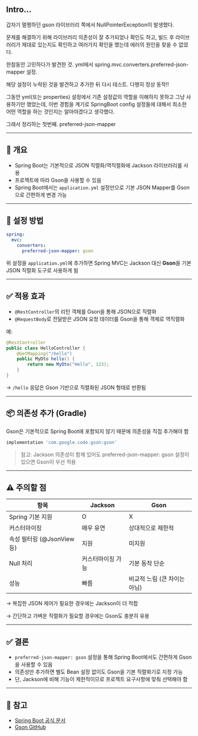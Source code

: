 ## Intro…

갑자기 멀쩡하던 gson 라이브러리 쪽에서 NullPointerException이 발생했다.

문제를 해결하기 위해 라이브러리 의존성이 잘 추가되었나 확인도 하고, 빌드 후 라이브러리가 제대로 있는지도 확인하고 여러가지 확인을 했는데 에러의 원인을 찾을 수 없었다.

한참동안 고민하다가 발견한 것.  yml에서 spring.mvc.converters.preferred-json-mapper 설정.

해당 설정이 누락된 것을 발견하고 추가한 뒤 다시 테스트. 다행히 정상 동작!!

그동안 yml(또는 properties) 설정에서 기존 설정값의 역할을 이해하지 못하고 그냥 사용하기만 했었는데, 이번 경험을 계기로 SpringBoot config 설정들에 대해서 최소한 어떤 역할을 하는 것인지는 알아야겠다고 생각했다. 

그래서 정리하는 첫번째. preferred-json-mapper

---

## 📌 개요

- Spring Boot는 기본적으로 JSON 직렬화/역직렬화에 Jackson 라이브러리를 사용
- 프로젝트에 따라 Gson을 사용할 수 있음
- Spring Boot에서는 `application.yml` 설정만으로 기본 JSON Mapper를 Gson으로 간편하게 변경 가능

---

## 🔧 설정 방법

```yaml
spring:
  mvc:
    converters:
      preferred-json-mapper: gson
```

위 설정을 `application.yml`에 추가하면 Spring MVC는 Jackson 대신 **Gson**을 기본 JSON 직렬화 도구로 사용하게 됨

---

## ✅ 적용 효과

- `@RestController`의 리턴 객체를 Gson을 통해 JSON으로 직렬화
- `@RequestBody`로 전달받은 JSON 요청 데이터를 Gson을 통해 객체로 역직렬화

예:

```java
@RestController
public class HelloController {
    @GetMapping("/hello")
    public MyDto hello() {
        return new MyDto("Hello", 123);
    }
}
```

→ `/hello` 응답은 Gson 기반으로 직렬화된 JSON 형태로 반환됨

---

## 📦 의존성 추가 (Gradle)

Gson은 기본적으로 Spring Boot에 포함되지 않기 때문에 의존성을 직접 추가해야 함

```groovy
implementation 'com.google.code.gson:gson'
```

> 참고: Jackson 의존성이 함께 있어도 preferred-json-mapper: gson 설정이 있으면 Gson이 우선 적용
> 

---

## ⚠️ 주의할 점

| 항목 | Jackson | Gson |
| --- | --- | --- |
| Spring 기본 지원 | O | X |
| 커스터마이징 | 매우 유연 | 상대적으로 제한적 |
| 속성 필터링 (@JsonView 등) | 지원 | 미지원 |
| Null 처리 | 커스터마이징 가능 | 기본 동작 단순 |
| 성능 | 빠름 | 비교적 느림 (큰 차이는 아님) |

→ 복잡한 JSON 제어가 필요한 경우에는 Jackson이 더 적합

→ 간단하고 가벼운 직렬화가 필요할 경우에는 Gson도 충분히 유용

---

## ✅ 결론

- `preferred-json-mapper: gson` 설정을 통해 Spring Boot에서도 간편하게 Gson을 사용할 수 있음
- 의존성만 추가하면 별도 Bean 설정 없이도 Gson을 기본 직렬화기로 지정 가능
- 단, Jackson에 비해 기능이 제한적이므로 프로젝트 요구사항에 맞춰 선택해야 함

---

## 🔗 참고

- [Spring Boot 공식 문서](https://docs.spring.io/spring-boot/docs/current/reference/html/application-properties.html#application-properties.web.spring.mvc.converters.preferred-json-mapper)
- [Gson GitHub](https://github.com/google/gson)
